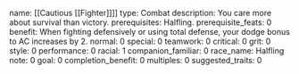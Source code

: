 name: [[Cautious [[Fighter]]]]
type: Combat
description: You care more about survival than victory.
prerequisites: Halfling.
prerequisite_feats: 0
benefit: When fighting defensively or using total defense, your dodge bonus to AC increases by 2.
normal: 0
special: 0
teamwork: 0
critical: 0
grit: 0
style: 0
performance: 0
racial: 1
companion_familiar: 0
race_name: Halfling
note: 0
goal: 0
completion_benefit: 0
multiples: 0
suggested_traits: 0
